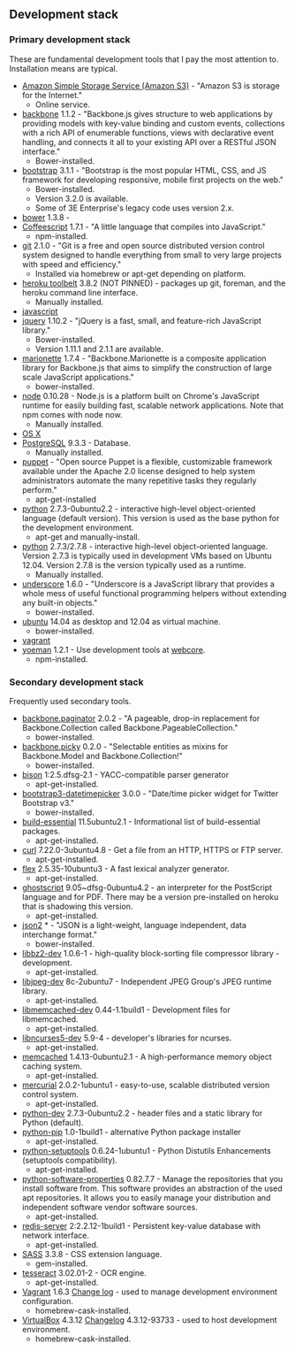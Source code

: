 ## Development stack

### Primary development stack

These are fundamental development tools that I pay the most attention to.  Installation means are typical.

- [Amazon Simple Storage Service (Amazon S3)](http://aws.amazon.com/s3/) - "Amazon S3 is storage for the Internet."
	- Online service.
- [backbone](http://backbonejs.org/) 1.1.2 - "Backbone.js gives structure to web applications by providing models with key-value binding and custom events, collections with a rich API of enumerable functions, views with declarative event handling, and connects it all to your existing API over a RESTful JSON interface."
	- Bower-installed.
- [bootstrap](http://getbootstrap.com/) 3.1.1 - "Bootstrap is the most popular HTML, CSS, and JS framework for developing responsive, mobile first projects on the web."
	- Bower-installed.
	- Version 3.2.0 is available.
	- Some of 3E Enterprise's legacy code uses version 2.x.
- [bower]() 1.3.8 -
- [Coffeescript](https://www.npmjs.org/package/coffee-script) 1.7.1 - "A little language that compiles into JavaScript."
	- npm-installed.
- [git](http://git-scm.com/) 2.1.0 - "Git is a free and open source distributed version control system designed to handle everything from small to very large projects with speed and efficiency." 
	- Installed via homebrew or apt-get depending on platform.
- [heroku toolbelt](https://toolbelt.heroku.com/) 3.8.2 (NOT PINNED) - packages up git, foreman, and the heroku command line interface.
	- Manually installed.
- [javascript](http://en.wikipedia.org/wiki/Javascript)
- [jquery](http://jquery.com/) 1.10.2 - "jQuery is a fast, small, and feature-rich JavaScript library."
	- Bower-installed.
	- Version 1.11.1 and 2.1.1 are available.
- [marionette](http://marionettejs.com/) 1.7.4 - "Backbone.Marionette is a composite application library for Backbone.js that aims to simplify the construction of large scale JavaScript applications."
	- bower-installed.
- [node](http://nodejs.org/) 0.10.28 - Node.js is a platform built on Chrome's JavaScript runtime for easily building fast, scalable network applications.  Note that npm comes with node now.
	- Manually installed.
- [OS X]()
- [PostgreSQL](http://www.postgresql.org/) 9.3.3 - Database.
	- Manually installed.
- [puppet](http://puppetlabs.com/) - "Open source Puppet is a flexible, customizable framework available under the Apache 2.0 license designed to help system administrators automate the many repetitive tasks they regularly perform."
	- apt-get-installed
- [python](http://packages.ubuntu.com/precise-updates/python) 2.7.3-0ubuntu2.2 - interactive high-level object-oriented language (default version).  This version is used as the base python for the development environment.
	- apt-get and manually-install.
- [python](https://www.python.org/) 2.7.3/2.7.8 - interactive high-level object-oriented language.  Version 2.7.3 is typically used in development VMs based on Ubuntu 12.04.  Version 2.7.8 is the version typically used as a runtime.
	- Manually installed.
- [underscore](http://underscorejs.org/) 1.6.0 - "Underscore is a JavaScript library that provides a whole mess of useful functional programming helpers without extending any built-in objects."
	- bower-installed.
- [ubuntu](http://www.ubuntu.com/) 14.04 as desktop and 12.04 as virtual machine.
	- bower-installed.
- [vagrant]()
- [yoeman](http://yeoman.io/) 1.2.1 - Use development tools at [webcore](https://github.com/ErikEvenson/webcore).
	- npm-installed.

### Secondary development stack

Frequently used secondary tools.

- [backbone.paginator](https://github.com/backbone-paginator/backbone.paginator) 2.0.2 - "A pageable, drop-in replacement for Backbone.Collection called Backbone.PageableCollection."
	- bower-installed.
- [backbone.picky](https://github.com/derickbailey/backbone.picky) 0.2.0 - "Selectable entities as mixins for Backbone.Model and Backbone.Collection!"
	- bower-installed.
- [bison](http://packages.ubuntu.com/precise/bison) 1:2.5.dfsg-2.1 - YACC-compatible parser generator
	- apt-get-installed.
- [bootstrap3-datetimepicker](http://eonasdan.github.io/bootstrap-datetimepicker/) 3.0.0 - "Date/time picker widget for Twitter Bootstrap v3."
	- bower-installed.
- [build-essential](http://packages.ubuntu.com/precise-updates/build-essential) 11.5ubuntu2.1 - Informational list of build-essential packages.
	- apt-get-installed.
- [curl](http://packages.ubuntu.com/precise/curl) 7.22.0-3ubuntu4.8 - Get a file from an HTTP, HTTPS or FTP server.
	- apt-get-installed.
- [flex](http://packages.ubuntu.com/precise/flex) 2.5.35-10ubuntu3 - A fast lexical analyzer generator.
	- apt-get-installed.
- [ghostscript](http://packages.ubuntu.com/precise-updates/ghostscript) 9.05~dfsg-0ubuntu4.2 - an interpreter for the PostScript language and for PDF.  There may be a version pre-installed on heroku that is shadowing this version.
	- apt-get-installed.
- [json2](https://github.com/douglascrockford/JSON-js) * - "JSON is a light-weight, language independent, data interchange format."
	- bower-installed.
- [libbz2-dev](http://packages.ubuntu.com/precise/libbz2-dev) 1.0.6-1 - high-quality block-sorting file compressor library - development.
	- apt-get-installed.
- [libjpeg-dev](http://packages.ubuntu.com/precise/libjpeg-dev) 8c-2ubuntu7 - Independent JPEG Group's JPEG runtime library.
	- apt-get-installed.
- [libmemcached-dev](http://packages.ubuntu.com/precise/libmemcached-dev) 0.44-1.1build1 - Development files for libmemcached.
	- apt-get-installed.
- [libncurses5-dev](http://packages.ubuntu.com/precise/libncurses5-dev) 5.9-4 - developer's libraries for ncurses.
	- apt-get-installed.
- [memcached](http://packages.ubuntu.com/precise-updates/memcached) 1.4.13-0ubuntu2.1 - A high-performance memory object caching system.
	- apt-get-installed.
- [mercurial](http://packages.ubuntu.com/precise/mercurial) 2.0.2-1ubuntu1 - easy-to-use, scalable distributed version control system.
	- apt-get-installed.
- [python-dev](http://packages.ubuntu.com/precise-updates/python-dev) 2.7.3-0ubuntu2.2 - header files and a static library for Python (default).
- [python-pip](http://packages.ubuntu.com/precise/python-pip) 1.0-1build1 - alternative Python package installer
	- apt-get-installed.
- [python-setuptools](http://packages.ubuntu.com/precise/python-setuptools) 0.6.24-1ubuntu1 - Python Distutils Enhancements (setuptools compatibility).
	- apt-get-installed.
- [python-software-properties](http://packages.ubuntu.com/precise/python-software-properties) 0.82.7.7 - Manage the repositories that you install software from.  This software provides an abstraction of the used apt repositories.  It allows you to easily manage your distribution and independent software vendor software sources.
	- apt-get-installed.
- [redis-server](http://packages.ubuntu.com/precise/redis-server) 2:2.2.12-1build1 - Persistent key-value database with network interface.
	- apt-get-installed.
- [SASS](https://rubygems.org/gems/sass) 3.3.8 - CSS extension language.
	- gem-installed.
- [tesseract](http://packages.ubuntu.com/precise/tesseract-ocr) 3.02.01-2 - OCR engine.
	- apt-get-installed.
- [Vagrant](https://github.com/caskroom/homebrew-cask/blob/master/Casks/vagrant.rb) 1.6.3 [Change log](https://github.com/mitchellh/vagrant/blob/master/CHANGELOG.md) - used to manage development environment configuration.
	- homebrew-cask-installed.
- [VirtualBox](https://github.com/caskroom/homebrew-cask/blob/master/Casks/virtualbox.rb) 4.3.12 [Changelog](https://www.virtualbox.org/wiki/Changelog) 4.3.12-93733 - used to host development environment.
	- homebrew-cask-installed.
